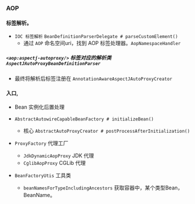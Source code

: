 ### AOP
#### 标签解析。
- `IOC 标签解析` `BeanDefinitionParserDelegate # parseCustomElement()`
    - 通过 `AOP` 命名空间uri，找到 AOP 标签处理器。`AopNamespaceHandler` 

##### `<aop:aspectj-autoproxy/>` 标签对应的解析类 `AspectJAutoProxyBeanDefinitionParser`
- 最终将解析后标签注册在 `AnnotationAwareAspectJAutoProxyCreator`

#### 入口,
- Bean 实例化后置处理 
- `AbstractAutowireCapableBeanFactory # initializeBean()`
    - 核心 `AbstractAutoProxyCreator # postProcessAfterInitialization()` 
    
- `ProxyFactory` 代理工厂
    - `JdkDynamicAopProxy` JDK 代理
    - `CglibAopProxy` CGLib 代理
    
- `BeanFactoryUtis` 工具类
    - `beanNamesForTypeIncludingAncestors` 获取容器中，某个类型Bean，BeanName。